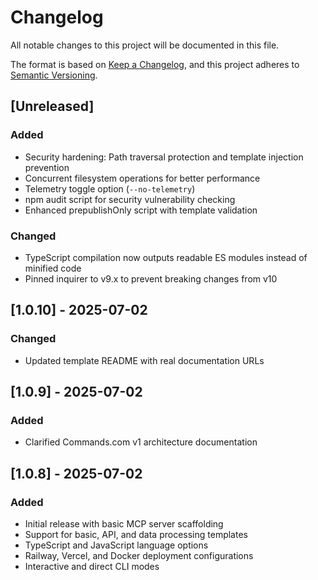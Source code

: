 # Changelog

All notable changes to this project will be documented in this file.

The format is based on [Keep a Changelog](https://keepachangelog.com/en/1.0.0/),
and this project adheres to [Semantic Versioning](https://semver.org/spec/v2.0.0.html).

## [Unreleased]

### Added
- Security hardening: Path traversal protection and template injection prevention
- Concurrent filesystem operations for better performance
- Telemetry toggle option (`--no-telemetry`)
- npm audit script for security vulnerability checking
- Enhanced prepublishOnly script with template validation

### Changed
- TypeScript compilation now outputs readable ES modules instead of minified code
- Pinned inquirer to v9.x to prevent breaking changes from v10

## [1.0.10] - 2025-07-02

### Changed
- Updated template README with real documentation URLs

## [1.0.9] - 2025-07-02

### Added
- Clarified Commands.com v1 architecture documentation

## [1.0.8] - 2025-07-02

### Added
- Initial release with basic MCP server scaffolding
- Support for basic, API, and data processing templates
- TypeScript and JavaScript language options
- Railway, Vercel, and Docker deployment configurations
- Interactive and direct CLI modes